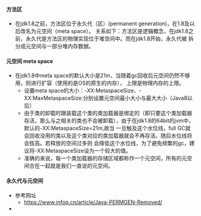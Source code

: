 #### 方法区
* 在jdk1.8之前，方法区位于永久代（区）(permanent generation)，在1.8及以后改名为元空间（meta space）。
    关系如下：方法区是逻辑概念，在jdk1.8之前，永久代是方法区的物理实现位于堆空间中。而在jdk1.8开始，永久代被
    拆分成元空间与一部分堆内存数据。
#### 元空间 meta space
* 在jdk1.8中meta space的默认大小是21m，当随着gc回收后元空间仍然不够用，则进行扩容（使用的是OS的原生的内存），
    上限是物理内存的上限。
    * 设置meta space的大小：-XX:MetaspaceSize、-XX:MaxMetaspaceSize:分别设置元空间最小大小与最大大小（Java8以后）
    * 由于类的卸载时跟装载这个类的类加载器是绑定的（即只要这个类加载器存活，那么与之相关的类也不会被卸载），由于在jdk1.8的64bit的jvm中，默认的-XX:MetaspaceSize=21m,故当
        一旦触及这个水位线，full GC就会回收没用的类以及这个类对应的类加载器就会不再存活。随后水位线将会拔高。若释放的空间过多则
        会降低这个水位线，为了避免频繁的gc，建议将-XX:MetaspaceSize设为一个较大的值。
    * 准确的来说，每一个类加载器的存储区域都称作一个元空间，所有的元空间合在一起就是我们一直说的元空间。
#### 永久代与元空间
* 参考网址
    * https://www.infoq.cn/article/Java-PERMGEN-Removed/
*     

